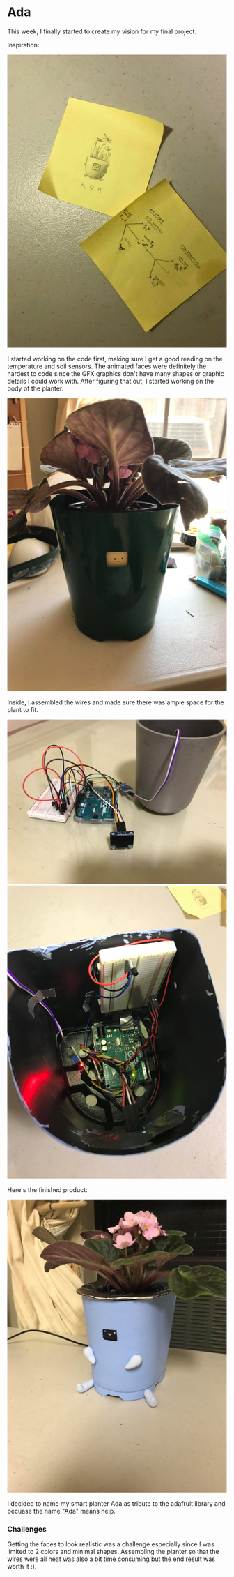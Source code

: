 # Ada

This week, I finally started to create my vision for my final project. 

Inspiration: 

![inspiration](/Aug10_FinalProject/inspiration.jpg)

I started working on the code first, making sure I get a good reading on the temperature and soil sensors. The animated faces were definitely the hardest to code since the GFX graphics don't have many shapes or graphic details I could work with. After figuring that out, I started working on the body of the planter. 

![inspiration](/Aug10_FinalProject/progress.jpg)

Inside, I assembled the wires and made sure there was ample space for the plant to fit. 

![inspiration](/Aug10_FinalProject/progress2.jpg)
![inspiration](/Aug10_FinalProject/progress3.jpg)

Here's the finished product: 

![inspiration](/Aug10_FinalProject/product.jpg)

I decided to name my smart planter Ada as tribute to the adafruit library and becuase the name "Ada" means help. 

### Challenges 

Getting the faces to look realistic was a challenge especially since I was limited to 2 colors and minimal shapes. Assembling the planter so that the wires were all neat was also a bit time consuming but the end result was worth it :). 
